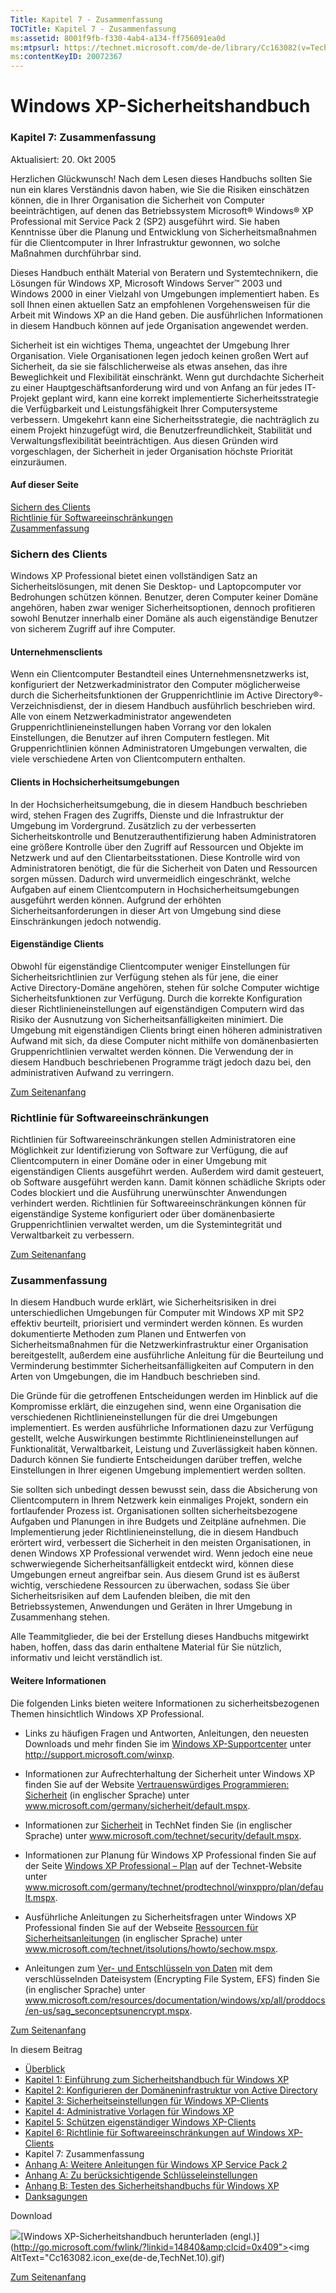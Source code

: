 ```yaml
---
Title: Kapitel 7 - Zusammenfassung
TOCTitle: Kapitel 7 - Zusammenfassung
ms:assetid: 8001f9fb-f330-4ab4-a134-ff756091ea0d
ms:mtpsurl: https://technet.microsoft.com/de-de/library/Cc163082(v=TechNet.10)
ms:contentKeyID: 20072367
---
```



# Windows XP-Sicherheitshandbuch



### Kapitel 7: Zusammenfassung
Aktualisiert: 20. Okt 2005
 

Herzlichen Glückwunsch! Nach dem Lesen dieses Handbuchs sollten Sie nun ein klares Verständnis davon haben, wie Sie die Risiken einschätzen können, die in Ihrer Organisation die Sicherheit von Computer beeinträchtigen, auf denen das Betriebssystem Microsoft® Windows® XP Professional mit Service Pack 2 (SP2) ausgeführt wird. Sie haben Kenntnisse über die Planung und Entwicklung von Sicherheitsmaßnahmen für die Clientcomputer in Ihrer Infrastruktur gewonnen, wo solche Maßnahmen durchführbar sind.

Dieses Handbuch enthält Material von Beratern und Systemtechnikern, die Lösungen für Windows XP, Microsoft Windows Server™ 2003 und Windows 2000 in einer Vielzahl von Umgebungen implementiert haben. Es soll Ihnen einen aktuellen Satz an empfohlenen Vorgehensweisen für die Arbeit mit Windows XP an die Hand geben. Die ausführlichen Informationen in diesem Handbuch können auf jede Organisation angewendet werden.

Sicherheit ist ein wichtiges Thema, ungeachtet der Umgebung Ihrer Organisation. Viele Organisationen legen jedoch keinen großen Wert auf Sicherheit, da sie sie fälschlicherweise als etwas ansehen, das ihre Beweglichkeit und Flexibilität einschränkt. Wenn gut durchdachte Sicherheit zu einer Hauptgeschäftsanforderung wird und von Anfang an für jedes IT-Projekt geplant wird, kann eine korrekt implementierte Sicherheitsstrategie die Verfügbarkeit und Leistungsfähigkeit Ihrer Computersysteme verbessern. Umgekehrt kann eine Sicherheitsstrategie, die nachträglich zu einem Projekt hinzugefügt wird, die Benutzerfreundlichkeit, Stabilität und Verwaltungsflexibilität beeinträchtigen. Aus diesen Gründen wird vorgeschlagen, der Sicherheit in jeder Organisation höchste Priorität einzuräumen.

#### Auf dieser Seite

[Sichern des Clients](#ecaa)  
[Richtlinie für Softwareeinschränkungen](#ebaa)  
[Zusammenfassung](#eaaa)  



### Sichern des Clients

Windows XP Professional bietet einen vollständigen Satz an Sicherheitslösungen, mit denen Sie Desktop- und Laptopcomputer vor Bedrohungen schützen können. Benutzer, deren Computer keiner Domäne angehören, haben zwar weniger Sicherheitsoptionen, dennoch profitieren sowohl Benutzer innerhalb einer Domäne als auch eigenständige Benutzer von sicherem Zugriff auf ihre Computer.


#### Unternehmensclients

Wenn ein Clientcomputer Bestandteil eines Unternehmensnetzwerks ist, konfiguriert der Netzwerkadministrator den Computer möglicherweise durch die Sicherheitsfunktionen der Gruppenrichtlinie im Active Directory®-Verzeichnisdienst, der in diesem Handbuch ausführlich beschrieben wird. Alle von einem Netzwerkadministrator angewendeten Gruppenrichtlinieneinstellungen haben Vorrang vor den lokalen Einstellungen, die Benutzer auf ihren Computern festlegen. Mit Gruppenrichtlinien können Administratoren Umgebungen verwalten, die viele verschiedene Arten von Clientcomputern enthalten.


#### Clients in Hochsicherheitsumgebungen

In der Hochsicherheitsumgebung, die in diesem Handbuch beschrieben wird, stehen Fragen des Zugriffs, Dienste und die Infrastruktur der Umgebung im Vordergrund. Zusätzlich zu der verbesserten Sicherheitskontrolle und Benutzerauthentifizierung haben Administratoren eine größere Kontrolle über den Zugriff auf Ressourcen und Objekte im Netzwerk und auf den Clientarbeitsstationen. Diese Kontrolle wird von Administratoren benötigt, die für die Sicherheit von Daten und Ressourcen sorgen müssen. Dadurch wird unvermeidlich eingeschränkt, welche Aufgaben auf einem Clientcomputern in Hochsicherheitsumgebungen ausgeführt werden können. Aufgrund der erhöhten Sicherheitsanforderungen in dieser Art von Umgebung sind diese Einschränkungen jedoch notwendig.


#### Eigenständige Clients

Obwohl für eigenständige Clientcomputer weniger Einstellungen für Sicherheitsrichtlinien zur Verfügung stehen als für jene, die einer Active Directory-Domäne angehören, stehen für solche Computer wichtige Sicherheitsfunktionen zur Verfügung. Durch die korrekte Konfiguration dieser Richtlinieneinstellungen auf eigenständigen Computern wird das Risiko der Ausnutzung von Sicherheitsanfälligkeiten minimiert. Die Umgebung mit eigenständigen Clients bringt einen höheren administrativen Aufwand mit sich, da diese Computer nicht mithilfe von domänenbasierten Gruppenrichtlinien verwaltet werden können. Die Verwendung der in diesem Handbuch beschriebenen Programme trägt jedoch dazu bei, den administrativen Aufwand zu verringern.  

[Zum Seitenanfang](#mainsection)  

### Richtlinie für Softwareeinschränkungen

Richtlinien für Softwareeinschränkungen stellen Administratoren eine Möglichkeit zur Identifizierung von Software zur Verfügung, die auf Clientcomputern in einer Domäne oder in einer Umgebung mit eigenständigen Clients ausgeführt werden. Außerdem wird damit gesteuert, ob Software ausgeführt werden kann. Damit können schädliche Skripts oder Codes blockiert und die Ausführung unerwünschter Anwendungen verhindert werden. Richtlinien für Softwareeinschränkungen können für eigenständige Systeme konfiguriert oder über domänenbasierte Gruppenrichtlinien verwaltet werden, um die Systemintegrität und Verwaltbarkeit zu verbessern.  

[Zum Seitenanfang](#mainsection)  

### Zusammenfassung

In diesem Handbuch wurde erklärt, wie Sicherheitsrisiken in drei unterschiedlichen Umgebungen für Computer mit Windows XP mit SP2 effektiv beurteilt, priorisiert und vermindert werden können. Es wurden dokumentierte Methoden zum Planen und Entwerfen von Sicherheitsmaßnahmen für die Netzwerkinfrastruktur einer Organisation bereitgestellt, außerdem eine ausführliche Anleitung für die Beurteilung und Verminderung bestimmter Sicherheitsanfälligkeiten auf Computern in den Arten von Umgebungen, die im Handbuch beschrieben sind.

Die Gründe für die getroffenen Entscheidungen werden im Hinblick auf die Kompromisse erklärt, die einzugehen sind, wenn eine Organisation die verschiedenen Richtlinieneinstellungen für die drei Umgebungen implementiert. Es werden ausführliche Informationen dazu zur Verfügung gestellt, welche Auswirkungen bestimmte Richtlinieneinstellungen auf Funktionalität, Verwaltbarkeit, Leistung und Zuverlässigkeit haben können. Dadurch können Sie fundierte Entscheidungen darüber treffen, welche Einstellungen in Ihrer eigenen Umgebung implementiert werden sollten.

Sie sollten sich unbedingt dessen bewusst sein, dass die Absicherung von Clientcomputern in Ihrem Netzwerk kein einmaliges Projekt, sondern ein fortlaufender Prozess ist. Organisationen sollten sicherheitsbezogene Aufgaben und Planungen in ihre Budgets und Zeitpläne aufnehmen. Die Implementierung jeder Richtlinieneinstellung, die in diesem Handbuch erörtert wird, verbessert die Sicherheit in den meisten Organisationen, in denen Windows XP Professional verwendet wird. Wenn jedoch eine neue schwerwiegende Sicherheitsanfälligkeit entdeckt wird, können diese Umgebungen erneut angreifbar sein. Aus diesem Grund ist es äußerst wichtig, verschiedene Ressourcen zu überwachen, sodass Sie über Sicherheitsrisiken auf dem Laufenden bleiben, die mit den Betriebssystemen, Anwendungen und Geräten in Ihrer Umgebung in Zusammenhang stehen.

Alle Teammitglieder, die bei der Erstellung dieses Handbuchs mitgewirkt haben, hoffen, dass das darin enthaltene Material für Sie nützlich, informativ und leicht verständlich ist.


#### Weitere Informationen

Die folgenden Links bieten weitere Informationen zu sicherheitsbezogenen Themen hinsichtlich Windows XP Professional.
* Links zu häufigen Fragen und Antworten, Anleitungen, den neuesten Downloads und mehr finden Sie im [Windows XP-Supportcenter](http://support.microsoft.com/winxp) unter http://support.microsoft.com/winxp.

* Informationen zur Aufrechterhaltung der Sicherheit unter Windows XP finden Sie auf der Website [Vertrauenswürdiges Programmieren: Sicherheit](http://www.microsoft.com/germany/sicherheit/default.mspx) (in englischer Sprache) unter www.microsoft.com/germany/sicherheit/default.mspx.

* Informationen zur [Sicherheit](http://www.microsoft.com/technet/security/default.mspx) in TechNet finden Sie (in englischer Sprache) unter www.microsoft.com/technet/security/default.mspx.

* Informationen zur Planung für Windows XP Professional finden Sie auf der Seite [Windows XP Professional – Plan](http://www.microsoft.com/germany/technet/prodtechnol/winxppro/plan/default.mspx) auf der Technet-Website unter www.microsoft.com/germany/technet/prodtechnol/winxppro/plan/default.mspx.

* Ausführliche Anleitungen zu Sicherheitsfragen unter Windows XP Professional finden Sie auf der Webseite [Ressourcen für Sicherheitsanleitungen](http://www.microsoft.com/technet/itsolutions/howto/sechow.mspx) (in englischer Sprache) unter www.microsoft.com/technet/itsolutions/howto/sechow.mspx.

* Anleitungen zum [Ver- und Entschlüsseln von Daten](http://www.microsoft.com/resources/documentation/windows/xp/all/proddocs/en-us/sag_seconceptsunencrypt.mspx) mit dem verschlüsselnden Dateisystem (Encrypting File System, EFS) finden Sie (in englischer Sprache) unter www.microsoft.com/resources/documentation/windows/xp/all/proddocs/en-us/sag_seconceptsunencrypt.mspx.

[Zum Seitenanfang](#mainsection)
 

In diesem Beitrag
* [Überblick](http://www.microsoft.com/germany/technet/sicherheit/prodtech/windowsxp/secwinxp/default.mspx)
* [Kapitel 1: Einführung zum Sicherheitshandbuch für Windows XP](http://www.microsoft.com/germany/technet/sicherheit/prodtech/windowsxp/secwinxp/xpsgch01.mspx)
* [Kapitel 2: Konfigurieren der Domäneninfrastruktur von Active Directory](http://www.microsoft.com/germany/technet/sicherheit/prodtech/windowsxp/secwinxp/xpsgch02.mspx)
* [Kapitel 3: Sicherheitseinstellungen für Windows XP-Clients](http://www.microsoft.com/germany/technet/sicherheit/prodtech/windowsxp/secwinxp/xpsgch03.mspx)
* [Kapitel 4: Administrative Vorlagen für Windows XP](http://www.microsoft.com/germany/technet/sicherheit/prodtech/windowsxp/secwinxp/xpsgch04.mspx)
* [Kapitel 5: Schützen eigenständiger Windows XP-Clients](http://www.microsoft.com/germany/technet/sicherheit/prodtech/windowsxp/secwinxp/xpsgch05.mspx)
* [Kapitel 6: Richtlinie für Softwareeinschränkungen auf Windows XP-Clients](http://www.microsoft.com/germany/technet/sicherheit/prodtech/windowsxp/secwinxp/xpsgch06.mspx)
* Kapitel 7: Zusammenfassung
* [Anhang A: Weitere Anleitungen für Windows XP Service Pack 2](http://www.microsoft.com/germany/technet/sicherheit/prodtech/windowsxp/secwinxp/xpsgapa.mspx)
* [Anhang A: Zu berücksichtigende Schlüsseleinstellungen](http://www.microsoft.com/germany/technet/sicherheit/prodtech/windowsxp/secwinxp/xpsgapxa.mspx)
* [Anhang B: Testen des Sicherheitshandbuchs für Windows XP](http://www.microsoft.com/germany/technet/sicherheit/prodtech/windowsxp/secwinxp/xpsgapxb.mspx)
* [Danksagungen](http://www.microsoft.com/germany/technet/sicherheit/prodtech/windowsxp/secwinxp/xpsgack.mspx)
 

Download

![](images/cc163082.icon_exe(de-de,technet.10).gif)[Windows XP-Sicherheitshandbuch herunterladen (engl.)](http://go.microsoft.com/fwlink/?linkid=14840&amp;clcid=0x409"><img AltText="Cc163082.icon_exe(de-de,TechNet.10).gif)  

[Zum Seitenanfang](#mainsection)